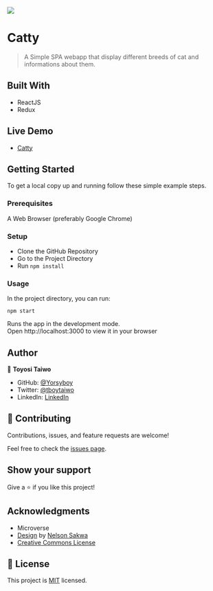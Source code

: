 ![](https://img.shields.io/badge/Microverse-blueviolet)

# Catty

> A Simple SPA webapp that display different breeds of cat and informations about them.

## Built With

- ReactJS
- Redux

## Live Demo

- [Catty](https://catty-catty.netlify.app/)

## Getting Started

To get a local copy up and running follow these simple example steps.

### Prerequisites

A Web Browser (preferably Google Chrome)

### Setup

- Clone the GitHub Repository
- Go to the Project Directory
- Run ```npm install```

### Usage

In the project directory, you can run:

```npm start```

Runs the app in the development mode.<br>
Open http://localhost:3000 to view it in your browser

## Author

👤 **Toyosi Taiwo**

- GitHub: [@Yorsyboy](https://github.com/Yorsyboy)
- Twitter: [@tboytaiwo](https://twitter.com/Tboytaiwo)
- LinkedIn: [LinkedIn](https://linkedin.com/in/taiwo-toyosi)

## 🤝 Contributing

Contributions, issues, and feature requests are welcome!

Feel free to check the [issues page](../../issues/).

## Show your support

Give a ⭐️ if you like this project!

## Acknowledgments

- Microverse
- [Design](https://www.behance.net/gallery/31579789/Ballhead-App-(Free-PSDs)) by [Nelson Sakwa](https://www.behance.net/sakwadesignstudio)
- [Creative Commons License](https://creativecommons.org/licenses/)

## 📝 License

This project is [MIT](./MIT) licensed.

